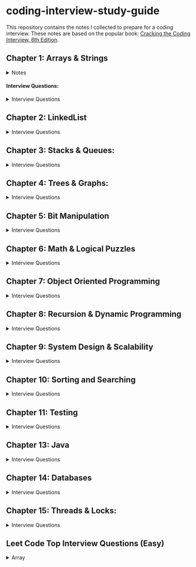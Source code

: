 # coding-interview-study-guide 
  
This repository contains the notes I collected to prepare for a coding interview. These notes are based on the popular book: [Cracking the Coding Interview, 6th Edition](https://www.amazon.com/Cracking-Coding-Interview-Programming-Questions/dp/0984782850). 

## Chapter 1: Arrays & Strings
<details>
 <summary>Notes</summary> 
  
 #### Hash Tables: A data structure that maps keys to values for highly efficient look up.
 
#### ArrayLists & Resizable Arrays   
   
#### StringBuilder 
#### Supplemental Topics: 
  + ##### Enumeration vs. Iterator 
  + ##### Collection Interface 
 </details> 

 #### Interview Questions: 
 <details> 
 <summary>Interview Questions</summary> 
 
  <details>
    <summary>1.1 IsUnique</summary>
    
  ```
  Approach 1: Brute Force
Run 2 loops with variables i and j. Compare string at i and j. If they become equal at any point, return false. 
for (int i=0; i < str.length() - 1; i++)
    for ( int j=i+1; j<str.length(); j++)
        if(str[i] == str[j]) return false;
TC: O(n’2), SC: O(1)
Approach 2: Sorting
Convert the string to char array for sorting. Use Arrays.sort() that gives O(nlgn) performance. Check array if any neighboring chars are identical. 
Arrays.sort(str.toCharArray());
for(int i=0; i < str.length() - 1; i++)
    if(str[i+1] == str[i]) return false;
return true;
TC: O(nlgn)-merge sort ST: O(n)-merge sort.
Approach 3: Use Extra Data Structure: Array (ASCII chars)
TC: O(n) or O(1 or c); SP: O(n or c=128)
Assuming ASCII chars, create an array of boolean values, where the flag at i indicates whether char. at i in the alphabet is contained in the string. The second time you see this char. You can immediately return false. Also, you can’t form a string of 280 unique chars out of 128 char alphabet. 
boolean isUniqueChars(String str) {
if (str.length() > 128) return false;

boolean[] char_set = new boolean [128]];
for(int i = 0; i < str.length(); i++){
int val = str.charAt(i); // get ascii value
if (char_set[val]) return false; // already found this char in string
char_set[val] = true;
}
return true;
}
Unicode: 2^(16): 4 bytes = 65,536
Extended ASCII: 2^(8): 1 byte = 256
Can’t use additional data structures:
Compare every char of the string to every other char of the string. This will take O(n’2) and O(1) space.
If allowed to modify the input string, we could sort the string in O(nlgn) time and linearly check the string for neighboring chars that are identical. Careful, some sorting algorithms take up extra space.
#2.TC:(n); SP(n) or O(1)
 boolean isUniqueChars(String str) {
int checker = 0;
for (int i = 0; i < str.length(); i++) {
        int val = str.charAt(i) - 'a';
 if ((checker & (1 <<  val)) > 0) {
       return false;
 }
 checker |= (1 << val);
 }
 return true;
}
Approach 3: Bit Manipulation (Without Extra Data Structure)
If we can’t use additional data structures, we can do the following:
Compare every char of the string to every other char. O(n^2), O(1)
If allowed to modify the input string, we could sort in O(nlogn) time and linearly check for neighboring chars that are identical. 
  ```
  
  </details>
  
  + 1.2 Check Permutation:
  + 1.3 URLify:
  + 1.4 Palindrome Permutation:
  + 1.5 One Away: 
  + 1.6 String Compression:
  + 1.7 Rotate Matrix:
  + 1.8 Zero Matrix:
  + 1.9 String Rotation:
 </details> 
 
## Chapter 2: LinkedList
<details>
<summary>Interview Questions</summary>
 
  * 2.3 Return Kth to Last: Implement an algorithm to find the kth to last element of a singly linked list.
  * 2.3 Delete Middle Node: Implement an algorithm to delete a node in the middle (i.e. any node but the first and last node) of a singly linked list, given only access to that node.
  * 2.4 Partition: 
  * 2.5 Sum Lists: 
  * 2.6 Palindrome: Check if a linked list is a palindrome.
  * 2.7 Intersection: 
  * 2.8 Loop Detection: Given a circular linked list, return the node at the beginning of the loop.
</details>
 
## Chapter 3: Stacks & Queues:
<details>
 <summary>Interview Questions</summary>
 
  + 3.1 Three in One: Describe how you could use a single array to implement three stacks.
  + 3.2 Stack Min: How would you design a stack which, in addition to push and pop, has a function min, which returns the minimum element? Push, pop and min should all operate in O(1) time.
  + 3.3 Stack of Plates: Imagine a (literal) stack of plates. 
  + 3.4 Queue via Stacks: Implement a MyQueue class which implements a queue using two stacks.
  + 3.5 Sort Stack: Sort a stack such that the smallest items are on the top.
  + 3.6 Animal Shelter: 
 </details>
 
 ## Chapter 4: Trees & Graphs: 
 <details>
 <summary>Interview Questions</summary>
 
  + 4.1 Route Between Nodes: Given a directed graph, find out whether there is a route between two nodes.
  + 4.2 Minimal Tree: Given a sorted (increasing order) array with unique integer elements, create a binary tree with minimal height.
  + 4.3 List of Depths: Given a binary tree, create a linked list of all the nodes at each depth.
  + 4.4 Check Balanced: Check if a binary tree is balanced, defined as a tree such that the heights of the two subtrees of any node never differ by more than one.
  + 4.5 Validate BST: Check if a binary tree is a binary search tree.
  + 4.6 Successor: Find the "next" node (in-order successor) of a given node in a binary search tree. Assume that each node has a link to its parent.
  + 4.7 Build Order: 
  + 4.8 First Common Ancestor: Find the first common ancestor of two nodes in a binary tree. Avoid storing additional nodes in a data structure. Note: This is not necessarily a binary search tree.
  + 4.9 BST Sequence: A binary search tree was created by traversing through an array from left to right and inserting each element. Given a binary search tree with distinct elements, printall possible arrays that could have led to this tree.
  + 4.10 Check Subtree: T1 and T2 are two very large binary trees, with T1 much bigger than T2. Determine if T2 is a subtree of T1.
  + 4.11 Random Node: 
  + 4.13 Paths with Sum: Given a binary tree with each node containing an integer value (positive or negative). Count the number of paths that sum to a given value. The path does not need to start or end at the root or a leaf, but it must go downwards from the parent nodes to child nodes.
 </details>
  
## Chapter 5: Bit Manipulation
<details>
 <summary>Interview Questions</summary>
 
  + 5.1 Insertion: 
  + 5.2 Binary to String: Given a real number between 0 and 1 that is passed in as a double, print the binary representation. If the number cannot be represented accurately in binary with at most 32 characters, print "ERROR".
  + 5.3 Flip Bit to Win: You have an integer and you can flip exactly one bit from a 0 to a 1. Find the length of the longest sequence of 1s you could create.
  + 5.4 Next Number: Given a positive integer, print the next smallest and the next largest number that have the same number of 1 bits in their binary representation.
  + 5.5 Debugger: Explain what the following code does: ((n & (n-1) == 0). 
  + 5.6 Conversion: Determine the number of bits you would need to flip to convert integer A to integer B. 
  + 5.7 Pairwise Swap: Swap odd and even bits in an integer with as few instructions as possible. 
  + 5.8 Draw Line: A monochrome screen is stored as a single array of bytes, allowing eight consecutive pixels to be stored in one byte. The screen has width w, where w is divisible by 8 (i.e. no byte will be split across rows). The height of the screen can be derived from the length of the array and the width. Draw a horizontal line from (x1, y) to (x2, y).

 </details>
 
  ## Chapter 6: Math & Logical Puzzles  
  <details>
 <summary>Interview Questions</summary>
 
  + 6.1 The Heavy Pill: You have 20 bottles of pills. 19 bottles have 1.0 gram pills, but one has pills of weight 1.1 grams. Given a cale that provides an exact measurement. How would you find the heavy bottle? Note: You can only use the scale once.
  + 6.2 Basketball: You have a basketball hoop and someone says that you can play one of two games. Game 1: You get one shot to make the hoops. Game 2: You get three shots and you have to make two of three shots. If p is the probability of making a particular shot, for which values of p should you pick one game or the other?
  + 6.3 Dominos: There is an 8x8 chessboard in which two diagonally opposite corners have been cut off. You are given 31 dominos, and a single domino can cover exactly two squares. Can you use the 31 dominos to cover the entire board? Prove you answer (by providing an example or showing why it's impossible).
  + 6.4 Ants on a Triangle: There are three ants on different vertices of a triangle. What is the probability of collision (between any two or all of them) if they start walking on the sides of the triangle? Assume that each ant randomly picks a direction, with either direction being equally likely to be chosen, and that they walk at the same speed. Similarly, find the probability of collision with n ants on an n-vertex polygon. 
  + 6.5 Jugs of Water: You have a five-quart jug, and an unlimited supply of water
  + 6.6 Blue-Eyed Island:
  + 6.7 The Apocalypse:
  + 6.8 The Egg Drop Problem:
  + 6.9 100 Lockers:
  + 6.10 Poison:
</details>

## Chapter 7: Object Oriented Programming
<details>
 <summary>Interview Questions</summary>
 
  + 7.1 Deck of Cards: Design the data structure for a generic deck of cards. Explain how you would subclass the data structure to implement blackjack.
  + 7.2 Call Center:
  + 7.3 Jukebox: Design a musical jukebox using object-oriented principles
  + 7.4 Parking Lot: Design a parking lot using object-oriented principles
  + 7.5 Online Book Reader: Design the data structure for an online book reader system.
  + 7.6 Jigsaw: Implement an NxN jigsaw puzzle. Design the data structure and explain an algorithm to solve the puzzle. Assume that you have a fitswith method, which when passed two puzzle edges, reutrns true if the two edges belong together.
  + 7.7 Chat Server: Explain how you would design a chat server. In particular, provide details about the varaious backend components, classes, and methods. What would be the hardest problems to solve?
  + 7.8 Othello: Othello is played as follows: Each Othello piece is white on one side and black on the other. When a piece is surrounded by its opponents on both the left and right sides, or both the top and bottom, it is said to be captured and its color is flipped. On you turn, you must capture at least one of your opponent's pieces. The game ends when either user has no more valid moves. The win assigned to the person with the most pieces. Implement the object oriented design for Othello.
  + 7.9 Circular Array: Implement a CircularArray class that supports an array-like data structure which can be efficiently rotated. If possible, the class should use a generic type (also called a template), and should support iteration via the standard for each loop (for (Obj 0 : circularArray) notation.
  + 7.10 Minesweeper:
  + 7.11 File System:
  + 7.12 Hash Table: Design and implement a hash table which uses chaining (linked lists) to handle collisions.
</details>

## Chapter 8: Recursion & Dynamic Programming
<details>
 <summary>Interview Questions</summary>
 
  + 8.1 Triple Step: A child is running up a staircase with n steps and can hop either 1 step, 2 steps, or 3 steps at a time. Implement a method to count how many possible ways the hcild can run up the stairs.
  + 8.2 Robot in a Grid: Imagine a robot sitting on the upper left corner of grid with r rows and c columns. The robot can only move in two directions, right and down, but certain cells are "off-limits" such that the robot cannot step on them. Design an algorithm to find a path for the robot from the top left to the bottom right. 
  + 8.3 Magic Index: A magic index in an array A[0 ... n-1]  is defined to be an index such that A[i] = i. Given a sorted array of distinct integers, write a method to find a magic index, if one exists, in array A. 
  + 8.4 Power Set: Write a method to return all subsets of a set.
  + 8.5 Recursive Multiply: Write a recursive function to multiply two positive integers without using * operator. You can use addition, subtraction, and bit shifting, but you should minimize the number of those operations. 
  + 8.6 Towers of Hanoi: In the classic problem of the Towers of Hanoi, you have 3 towers and N disks of different sizes which can slide onto any tower. The puzzle starts with disks sorted in ascending order of size from top to bottom (i.e., each disk sits on top of an even larger one). You have the following constraints:
  * Only one disk can be moved at a time.
  * A disk is slid off the otp of one tower onto another tower.
  * A disk cannot be placed on top of a smaller disk.
  * Write a program to move the disks from th efirst tower to the last usings stacks.
  + 8.7 Permutations without Dups: Write a method to compute all permutations of a string of unique characters.
  + 8.8 Permutations with Dups: Write a method to compute all permutations of a string whose characters are not necessarily unique. The list of permutations should not have duplicates.
  + 8.9 Parens: Implement an algorithm to print all valid (e.g., properly opened and closed) combinations of n pairs of parentheses.
  + 8.10 Paint Fill: Implement the 
  + 8.11 Coins:
  + 8.12 Eight Queens:
  + 8.13 Stack of Boxes:
  + 8.14 Boolean Evaluation:
</details>

## Chapter 9: System Design & Scalability
<details>
 <summary>Interview Questions</summary>
 
  + 9.1 Stock Data: Imagine you are building some sort of service that will be called by up to 1,000 client applications to get simple end-of-day stock price information (open, close, high, low). You may assume that you already have the data, and you can store it in any format you wish. How would you design the client-facing service that provides the inforomation to client applications? You are responsible for the development, rollout, and ongoing monitoring and maintenance of the feed. Describe the different methods you considered and why you would recommend your approach. Your service can use any technologies you wish, and can distribute the information to the client application in any mechanism you choose.
  + 9.2 Social Network: How would you design the data structure for a very large social network like Facebook or LinkedIn? Design how you would design an algorithm to show the shortest path between two people?
  + 9.3 Web Crawler: If you were designing a web crawler, how would you avoid getting into infinite loops?
  + 9.4 Duplicate URLs: You have 10 billion URLs. How would you detect the duplicate documents? In this case, assume "duplicate" means the URLs are identical.
  + 9.5 Cache: Imagine a web server for a simplified search engine. This systemm has 100 machines to respond to search queries, which may then call out using ```processSearch(string query)``` to another cluster of machines to actually get the result. The machine which responds to a given query is chosen at random, so you cannot guarantee that the same machine will always respond to the same request. The method ```processSearch``` is very expensive. Design a caching mechanism for the most recent queries. Be sure to explain how you would update the cache when data changes.
  + 9.6 Sales Rank: A large eCommerce wishes to list the best-selling products, overall and by category. For example, one product might be the #1056th best-selling product overall but the #13th best-selling product under "Sports Equipment" and the #24th best-selling product under "Safety". Describe how you would design this system?
  + 9.7 Personal Financial Manager: Explain how you would design a personal financial manager (like mint.com). This system would connect to your bank accounts, analyze your spending habits, and make recommendations.
  + 9.8 Pastebin: Design a system like pastebin, where a usercan enter a piece of text and get a randomly generated URL to access it.  
</details>

## Chapter 10: Sorting and Searching
<details>
 <summary>Interview Questions</summary>
 
  + 10.1 Sorted Merge: Given two sorted arrays, A and B, where A has a large enough buffer at the end to hold B. Write a method to merge B into A in sorted order.
  + 10.2 Group Anagrams: Sort an array of strings so that all the anagrams are next to each other.
  + 10.3 Search in Rotated Array: Given a sorted array of n integers that has been rotated an unkown number of times, write code to find an element in the array. Assume that the array was orginally sorted in increasing order. 
  + 10.4 Sorted Search, No Size: 
  + 10.5 Sparse Search: Given a sorted array of strings that is interspersed with empty strings, write a method to find the location of a given string.
  + 10.6 Sort Big File: Imagine you have a 20 GB file with one string per line. Explain how you would sort the file.
  + 10.7 Missing Int: 
  + 10.8 Find Duplicates:
  + 10.9 Sorted Matrix Search:
  + 10.10 Rank from Stream:
  + 10.11 Peaks and Valleys:
</details>

## Chapter 11: Testing
<details>
 <summary>Interview Questions</summary>
 
  + 11.1 Mistake: Find the mistake(s) in the following code:
  + 11.2 Random Crashes:
  + 11.3 Chess Test:
  + 11.4 No Test Tools: How would you load test a webpage without using any test tools?
  + 11.5 Test a Pen: How would you test a pen?
  + 11.6 Test an ATM: How would you test an ATM in a distributed banking system?
</details>

## Chapter 13: Java
<details>
 <summary>Interview Questions</summary>
 
  + 13.1 Private Constructor: In terms of inheritance, which is the effect of keeping a constructor private?
  + 13.2 Return from Finally: In Java, does the finally block get executed if we insert a return statement inside the try block of a try-catch-finally?
  + 13.3 Final, etc.: What is the difference between final, finally, and finalize?
  + 13.4 Generics vs. Templates: Explain the difference between templates in C++ and generics in Java.
  + 13.5 TreeMap, HashMap, LinkedHashMap: Explain the differences between TreeMap, HashMap, and LinkedHashMap. Provide an example of when each one would be best.
  + 13.6 Object Reflection: Explain what object reflection is in Java and why it is useful.
  + 13.7 Lambda Expressions: There is a class Country that has methods getContinent() and getPopulation(). Write a funciton 
  ```int getPopulation(List<Country> countries, String continent)``` that computes the total population of a given continent, given a list of all countries and the name of a continent.
  + 13.8 Lambda Random: Using Lambda expressions, write a function ```List<Integer> getRandomSubset(List<Integer> list)``` that returns a random subset of arbitrary size. All subsets (including the empty set) should be equally likely to be chosen.
</details>

## Chapter 14: Databases
<details>
 <summary>Interview Questions</summary>
  
  + Questions 1 through 3 refer to the database schema at the end of the chapter. Each apartment can have multiple tenants, and each tenant can have multiple apartments. Each apartment belongs to one building, and each building belongs to one complex. 
  + 14.1 Multiple Apartments: Write a SQL query to get a list of tenants who are renting more than one apartment.
  + 14.2 Open Requests: Write a SQL query to get a list of all buildings and the number of open requests (Requests in which status equals 'Open').
  + 14.3 Close All Requests: Building #11 is undergoing a major renovation. Implement a query to  close all requests from apartments in this building.
  + 14.4 Joins: What are the different types of joins? Please explain how they differ and why certain types are better in certain situations.
  + 14.5 Denormalization: What is denormalization? Explain the pros and cons?
  + 14.6 Entity-Relationship Diagram: Draw an entity-relationship diagram for a database with companies, people, and professionals (people who work for companies). 
  + 14.7 Design Grade Database: Imagine a simple database storing information for student's grades. Design what this database might look like and provide a SQL query to return a list of the honor roll students (top 10%), sorted by their grade point average.
</details>

## Chapter 15: Threads & Locks:
<details>
 <summary>Interview Questions</summary>
  
  + 15.1 Thread vs Process: What's the difference between a thread and a process?
  + 15.2 Context Switch: How would you measure the time spent in a context switch?
  + 15.3 Dining Philosophers: In the famous dining philosoper problem, a bunch of philosophers are sitting around a circular table with one chopstick between each of them. A philosopher needs both chopsticks to eat, and always picks up the left chopstick before the right one. A deadlock could potentially occur if all the philosophers reached for the left chopstick at the same time. Using threads and locks, implement a simulation of the dining philosopher problem that prevents dead-locks.
  + 15.4 Deadlock-Free Class: Design a class which provides a lock only if there are no possible deadlocks.
  + 15.5 Call In Order: Suppose we have the following code: <br />
  ```
  public class foo {
    public Foo(){ ... }
    public void first() { ... }
    public void second() { ... }
    public void third() { ... }
  }
  ```
  The same instance of Foo will be passed to three different threads. ThreadA will call first, threadB will call second, and threadC will call third. Design a mechanism to ensure that first is called before second and second is called before third.
  + 15.6 Synchronized Methods: You are given a class with synchronized method A and a normal method B, If you have two threads in one instance of a program, can they execute A at the same time? Can they execute A and B at the same time?
  + 15.7 FizzBuzz: In the classic problem FizzBuzz, you are told to print the numbers from 1 to n. However, when the number is divisible by 3, print "Fizz". When it is divisible by 5, print "Buzz". When it is divisible by 3 and 5, print "FizzBuzz". In this problem, you are asked to do this in a multithreaded way. Implement a multithreaded version of FizzBuzz with four threads. One thread checks for divisiblity of 3 and prints "Fizz". Another thread is responsible for divisibility of 5 and prints "Buzz". A third thread is responsible for divisibility of 3 and 5 and prints "FizzBuzz". A fourth thread does the numbers. 
</details>

## Leet Code Top Interview Questions (Easy)
<details>
 <summary>Array</summary>

* 1.1 Remove Duplicates from Sorted Array
```
Approach 1: Two Pointers
Since the array is already sorted, we can keep two pointers i and j, where i is the slow-runner and j is the fast-runner. As long as nums[i] = nums[j], we increment j to skip the duplicate. 
When we encounter nums[i] /=  nums[j], the duplicate run has ended, so we must copy its value to nums[i + 1], i is then incremented and we repeat the same process again until j reaches the end of the array.
public int removeDuplicates(int[] nums) {
        if(nums.length <= 1 ) return nums.length; 
        int i = 0;
        for(int j = 1; j < nums.length; j++){
            if(nums[i] != nums[j]){
                nums[++i] = nums[j]; 
            }
        }
        return i + 1;
 }
 ```

Time: O(n), n being the length of the array, Space: O(1)

* 1.2 Best Time to Buy and Sell Stocks
```
public int maxProfit(int[] prices) {
        int profit = 0;        
        for(int i = 0; i < prices.length - 1; i++) {
            if(prices[i + 1] > prices[i]) profit += (prices[i + 1] -   prices[i]);
        }        
        return profit;
}```
* 1.3 Rotate Array
* 1.4 Contains Duplicate
* 1.5 Single Number
* 1.6 Intersection of Two Arrays II
* 1.7 Plus One
* 1.8 Move Zeroes
* 1.9 Two Sum
* 2.0 Valid Sudoku
* 2.1 Rotate Image
</details>

<details>
 <summary>Strings</summary>

* 1.1 Reverse String
* 1.2 Reverse Integer
* 1.3 First Unique Character in a String
* 1.4 Valid Anagram
</details>

## Programming Interview Exposed 
<details>
 <summary>Reading Notes</summary>
 
### Preface:
You’ll get as much out of this book as you put into it. Take some time trying to work through the problems before you read the solutions. Deliberate practice.
If you work on learning to solve not just the specific problems we present, but the types of problems we present, you’ll be able to handle anything they throw at you in an interview
Learning by watching is never as effective as learning by doing. If you want to get the most out of this book, you will have to work out the problems yourself. 
After you read a problem, put the book down and try to work out the solution.
### Introduction:
Landing a great programming job isn’t a matter of luck; it’s a matter of preparation. Software firms want to hire great programmers who can work well with others to successfully produce great products.
Programming interview do not assess essential skills such as: communicating, teamwork, architecture, management of large codebases, discipline to consistently produce reliable code on schedule; and the ability to tackle a large projects.
How to use the book: 
Preparation is the key to mastering the programming interview process.
Don’t skip or gloss over the material you don’t understand.
### Chapter 1: Before the Search:
The best programmers are passionate about their work.
Know yourself: know they type of programmer you want to be.
Do well in school: Although grades aren’t everything, they are one measure that companies use to rank new graduates with little job experience.
### Chapter 2: The Job Application Process:
When an offer is made, do not accept it immediately. Give yourself time to consider it.
Look over the offer, try to negotiate a better deal, no matter what the recruiter says.
Recruiter’s job is to do everything necessary to get you to accept the offer at the lowest possible salary.
### Chapter 3: Approaches to Programming Problems:
How a candidate performs during the programming interviews is the main determinant of whether an offer is made.
Many of the questions are designed to take up to an hour to solve, so don’t get frustrated if you don’t see the answer right away. 
Note: These problems are hard! Some of the questions are designed to see how you handle a problem when you don’t immediately see the solution. 
### The Process
The point of the coding questions is to determine how well you can code. It’s the most important part of the interview.
Show the interviewer that you understand the underlying concepts, not that you’ve managed to memorize the answer to a programming puzzle.

### Solving the Problems: (discussion between you and the interviewer)
1. Make sure you understand the problem. Ask the right clarifying question.
2. When you understand the question, try a simple example.
3 a. Find the brute force solution.
3 b. Focus on the algorithms and data structures you will use to solve the problem
4. After you figure out your algorithm & how you can implement it, explain your solution to the interviewer. 
5. While you code, explain what you’re doing. Narrate your code.
6. Ask questions when necessary.
7. After you write the code for a problem, immediately verify that the code works by tracing through it with an example.Helps to flush out minor errors and bugs.
8. Make sure you check your code for all errors and special cases, especially boundary conditions. 
9. State the time and space complexity.

### When you get stuck:
Show interest in the problem and keep trying to solve it.
Note: Go back to an example. Try to move from the specific example to the general case and from there to the solution.
Try a different data structure.

 </details>

## Elements of the Programming Interview:
<details>
 <summary>Notes</summary>
 
 ### Introduction:
EPI aims to help engineers interviewing for software development positions. Primary focus on data structures (d.s.), algorithms (algors), system design (s.d.), and problem solving. 
Don’t waste precious time on topics you do not need to know. Dijkstra’s and other related algorithms should not be of importance. Master array, linked lists and string problems. Then, trees and graphs. 
### Chapter 1: 
### Getting Ready:
Before everything else, getting ready is the secret of success. -H. Ford.
Strategies For a Great Interview
The essence of strategy is choosing what not to do
### Approaching the Problem:
Clarify the question: A good way of clarifying the question is to state a concrete instance of the problem. For example, if the question is “find the first occurrence of a number greater than k in a sorted array”, you could ask “if the input array is <2,20,30> and k is 3, then are you supposed to return 1, the index of 20?” These questions can be formalized as unit tests.
Ask interviewer what time and space complexity s/he would like in your solution.
Work on concrete examples:
Spell out the brute force solution:
### Think out loud:
Apply patterns from past problem:
Focus on the top-level algorithms: Specify you will handle the main algorithm first, then the corner cases. Add TODO comments for portions that you want to come back to.
### General Conversation:
The point of this conversation is to answer the following questions:
Can the candidate clearly communicate a complex idea?
Is the candidate passionate about his work?
Is there a potential interest match with some project?
The only failures and mistakes in life are the ones you do not learn from.
### Conducting An Interview:
If you know both yourself and your enemy, you can win numerous battles without jeopardy. - “The Art of War”, Sun Tzu, 515 B.C.	
### Problem Solving: 
It’s not that I’m so smart, it’s just that I stay with problems longer. - A. Einstein
Bear in mind developing problem solving skills is like learning to play a musical instrument--books and teachers can point you in the right direction, but only your hard work will take you there.
### 4.1 Data structure review:
1. d.s - is a way of storing and organizing related data items so that they can be manipulated efficiently. 
2. Binary trees: used to represent hierarchical relationships.
3. Hash Tables: a d.s. Used to store keys, optionally, with corresponding values. Inserts, deletes, and lookups run O(1) time on average. One caveat is that these functions require good hash function--a mapping from the set of all possible keys to the integers which is similar to a uniform random assignment. Another caveat is that if the number of keys that is to be stored is not known in advance then the hash table needs to be periodically resized, which depending on how the resizing is implemented, can lead to some updates having O(n) complexity. 

 </details>
